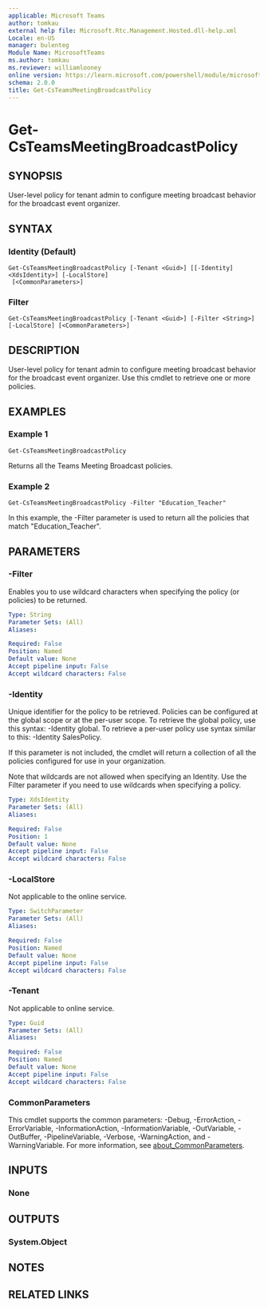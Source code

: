 ```yaml
---
applicable: Microsoft Teams
author: tomkau
external help file: Microsoft.Rtc.Management.Hosted.dll-help.xml
Locale: en-US
manager: bulenteg
Module Name: MicrosoftTeams
ms.author: tomkau
ms.reviewer: williamlooney
online version: https://learn.microsoft.com/powershell/module/microsoftteams/get-csteamsmeetingbroadcastpolicy
schema: 2.0.0
title: Get-CsTeamsMeetingBroadcastPolicy
---
```


# Get-CsTeamsMeetingBroadcastPolicy

## SYNOPSIS
User-level policy for tenant admin to configure meeting broadcast behavior for the broadcast event organizer.

## SYNTAX

### Identity (Default)
```
Get-CsTeamsMeetingBroadcastPolicy [-Tenant <Guid>] [[-Identity] <XdsIdentity>] [-LocalStore]
 [<CommonParameters>]
```

### Filter
```
Get-CsTeamsMeetingBroadcastPolicy [-Tenant <Guid>] [-Filter <String>] [-LocalStore] [<CommonParameters>]
```

## DESCRIPTION
User-level policy for tenant admin to configure meeting broadcast behavior for the broadcast event organizer.  Use this cmdlet to retrieve one or more policies.

## EXAMPLES

### Example 1
```
Get-CsTeamsMeetingBroadcastPolicy
```
Returns all the Teams Meeting Broadcast policies.

### Example 2
```
Get-CsTeamsMeetingBroadcastPolicy -Filter "Education_Teacher"
```

In this example, the -Filter parameter is used to return all the policies that match "Education_Teacher".

## PARAMETERS

### -Filter
Enables you to use wildcard characters when specifying the policy (or policies) to be returned.

```yaml
Type: String
Parameter Sets: (All)
Aliases:

Required: False
Position: Named
Default value: None
Accept pipeline input: False
Accept wildcard characters: False
```

### -Identity
Unique identifier for the policy to be retrieved. Policies can be configured at the global scope or at the per-user scope. To retrieve the global policy, use this syntax: -Identity global. To retrieve a per-user policy use syntax similar to this: -Identity SalesPolicy.

If this parameter is not included, the cmdlet will return a collection of all the policies configured for use in your organization.

Note that wildcards are not allowed when specifying an Identity. Use the Filter parameter if you need to use wildcards when specifying a policy.

```yaml
Type: XdsIdentity
Parameter Sets: (All)
Aliases:

Required: False
Position: 1
Default value: None
Accept pipeline input: False
Accept wildcard characters: False
```

### -LocalStore
Not applicable to the online service.

```yaml
Type: SwitchParameter
Parameter Sets: (All)
Aliases:

Required: False
Position: Named
Default value: None
Accept pipeline input: False
Accept wildcard characters: False
```

### -Tenant
Not applicable to online service.

```yaml
Type: Guid
Parameter Sets: (All)
Aliases:

Required: False
Position: Named
Default value: None
Accept pipeline input: False
Accept wildcard characters: False
```

### CommonParameters
This cmdlet supports the common parameters: -Debug, -ErrorAction, -ErrorVariable, -InformationAction, -InformationVariable, -OutVariable, -OutBuffer, -PipelineVariable, -Verbose, -WarningAction, and -WarningVariable. For more information, see [about_CommonParameters](https://go.microsoft.com/fwlink/?LinkID=113216).

## INPUTS

### None

## OUTPUTS

### System.Object

## NOTES

## RELATED LINKS
